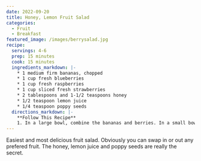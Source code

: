 ```yaml
---
date: 2022-09-20
title: Honey, Lemon Fruit Salad
categories:
  - Fruit
  - Breakfast
featured_image: /images/berrysalad.jpg
recipe:
  servings: 4-6
  prep: 15 minutes
  cook: 15 minutes
  ingredients_markdown: |-
    * 1 medium firm bananas, chopped
    * 1 cup fresh blueberries
    * 1 cup fresh raspberries
    * 1 cup sliced fresh strawberries
    * 2 tablespoons and 1-1/2 teaspoons honey
    * 1/2 teaspoon lemon juice
    * 1/4 teaspoon poppy seeds
  directions_markdown: |-
    **Follow This Recipe**
    1. In a large bowl, combine the bananas and berries. In a small bowl, combine the honey, lemon juice and poppy seeds. Pour over fruit and toss to coat.
---
```

Easiest and most delicious fruit salad.  Obviously you can swap in or out any prefered fruit. The honey, lemon juice and poppy seeds are really the secret.